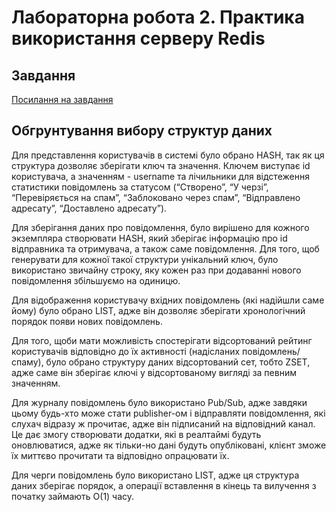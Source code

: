 # Лабораторна робота 2. Практика використання серверу Redis

## Завдання 

[Посилання на завдання](http://scs.kpi.ua/sites/default/files/lab2_bd2-db2019_2020.pdf)

## Обгрунтування вибору структур даних

Для представлення користувачів в системі було обрано HASH, так як ця структура дозволяє зберігати ключ та значення. Ключем виступає id користувача, а значенням - username та лічильники для відстеження статистики повідомлень за статусом (“Створено”, “У черзі”, “Перевіряється на спам”, “Заблоковано через спам”, “Відправлено адресату”, “Доставлено адресату”).

Для зберігання даних про повідомлення, було вирішено для кожного экземпляра створювати HASH, який зберігає інформацію про id відправника та отримувача, а також саме повідомлення. Для того, щоб генерувати для кожної такої структури унікальний ключ, було використано звичайну строку, яку кожен раз при додаванні нового повідомлення збільшуємо на одиницю.

Для відображення користувачу вхідних повідомлень (які надійшли саме йому) було обрано LIST, адже він дозволяє зберігати хронологічний порядок появи нових повідомлень.

Для того, щоби мати можливість спостерігати відсортований рейтинг користувачів відповідно до їх активності (надісланих повідомлень/спаму), було обрано структуру даних відсортований сет, тобто ZSET, адже саме він зберігає ключі у відсортованому вигляді за певним значенням.

Для журналу повідомлень було використано Pub/Sub, адже завдяки цьому будь-хто може стати publisher-ом і відправляти повідомлення, які слухач відразу ж прочитає, адже він підписаний на відповідний канал. Це дає змогу створювати додатки, які в реалтаймі будуть оновлюватися, адже як тільки-но дані будуть опубліковані, клієнт зможе їх миттєво прочитати та відповідно опрацювати їх.

Для черги повідомлень було використано LIST, адже ця структура даних зберігає порядок, а операції вставлення в кінець та вилучення з початку займають О(1) часу.

